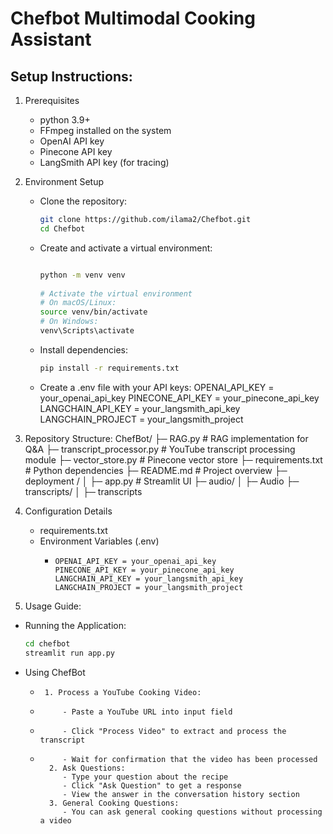 # Chefbot Multimodal Cooking Assistant

## Setup Instructions:
1. Prerequisites
   - python 3.9+
   -  FFmpeg installed on the system
   -  OpenAI API key
   -  Pinecone API key
   -  LangSmith API key (for tracing)
2. Environment Setup
   -  Clone the repository:
       ```bash
      git clone https://github.com/ilama2/Chefbot.git
      cd Chefbot


   -  Create and activate a virtual environment:
      ```bash

      python -m venv venv
     
      # Activate the virtual environment
      # On macOS/Linux:
      source venv/bin/activate
      # On Windows:
      venv\Scripts\activate

   - Install dependencies:
      ```bash
      pip install -r requirements.txt
   - Create a .env file with your API keys:
     OPENAI_API_KEY = your_openai_api_key
     PINECONE_API_KEY = your_pinecone_api_key
     LANGCHAIN_API_KEY = your_langsmith_api_key
     LANGCHAIN_PROJECT = your_langsmith_project


 3. Repository Structure:
      ChefBot/
      ├─ RAG.py   # RAG implementation for Q&A
      ├─ transcript_processor.py  # YouTube transcript processing module
      ├─ vector_store.py # Pinecone vector store 
      ├─ requirements.txt # Python dependencies
      ├─ README.md # Project overview
      ├─ deployment /
      │  ├─ app.py  # Streamlit UI
      ├─ audio/
      │  ├─ Audio 
      ├─ transcripts/
      │  ├─ transcripts
4. Configuration Details
   -  requirements.txt
   -  Environment Variables (.env)
        -     OPENAI_API_KEY = your_openai_api_key
              PINECONE_API_KEY = your_pinecone_api_key
              LANGCHAIN_API_KEY = your_langsmith_api_key
              LANGCHAIN_PROJECT = your_langsmith_project
5.  Usage Guide:
   - Running the Application:
       ```bash
       cd chefbot
       streamlit run app.py
   - Using ChefBot
       -      1. Process a YouTube Cooking Video:
       -          - Paste a YouTube URL into input field
       -          - Click "Process Video" to extract and process the transcript
       -          - Wait for confirmation that the video has been processed
               2. Ask Questions:
                  - Type your question about the recipe
                  - Click "Ask Question" to get a response
                  - View the answer in the conversation history section
               3. General Cooking Questions:
                  - You can ask general cooking questions without processing a video    

     
     
     
  
